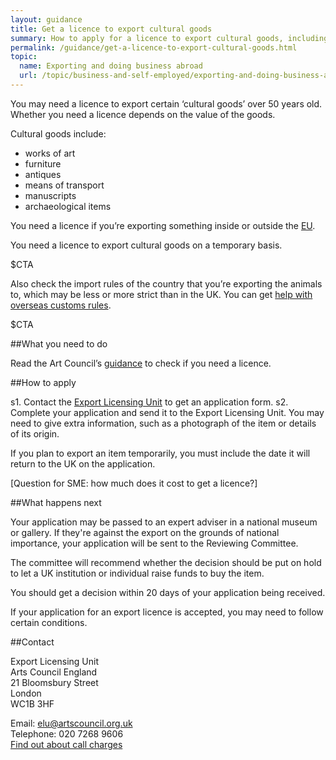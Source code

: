 ```yaml
---
layout: guidance
title: Get a licence to export cultural goods
summary: How to apply for a licence to export cultural goods, including antiques, furniture and archeological items.
permalink: /guidance/get-a-licence-to-export-cultural-goods.html
topic:
  name: Exporting and doing business abroad
  url: /topic/business-and-self-employed/exporting-and-doing-business-abroad.html
---
```

  
You may need a licence to export certain ‘cultural goods’ over 50 years old. Whether you need a licence depends on the value of the goods.

Cultural goods include:

- works of art
- furniture
- antiques
- means of transport
- manuscripts
- archaeological items

You need a licence if you’re exporting something inside or outside the [EU](https://www.gov.uk/eu-eea). 

You need a licence to export cultural goods on a temporary basis.

$CTA

Also check the import rules of the country that you’re exporting the animals to, which may be less or more strict than in the UK. You can get [help with overseas customs rules](https://govuk-import-export.herokuapp.com/answer/choosing-export-market-ukti.html).

$CTA


##What you need to do

Read the Art Council’s [guidance](http://www.artscouncil.org.uk/what-we-do/supporting-museums/cultural-property/export-controls/export-licensing/) to check if you need a licence. 

##How to apply

s1. Contact the [Export Licensing Unit](/guidance/get-a-licence-to-export-cultural-goods.html#contact) to get an application form.
s2. Complete your application and send it to the Export Licensing Unit. You may need to give extra information, such as a photograph of the item or details of its origin. 

If you plan to export an item temporarily, you must include the date it will return to the UK on the application.

[Question for SME: how much does it cost to get a licence?]

##What happens next

Your application may be passed to an expert adviser in a national museum or gallery. If they're against the export on the grounds of national importance, your application will be sent to the Reviewing Committee.

The committee will recommend whether the decision should be put on hold to let a UK institution or individual raise funds to buy the item.

You should get a decision within 20 days of your application being received.

If your application for an export licence is accepted, you may need to follow certain conditions.

##Contact

Export Licensing Unit    
Arts Council England    
21 Bloomsbury Street    
London   
WC1B 3HF   

Email: <elu@artscouncil.org.uk>   
Telephone: 020 7268 9606    
[Find out about call charges](/call-charges)   

